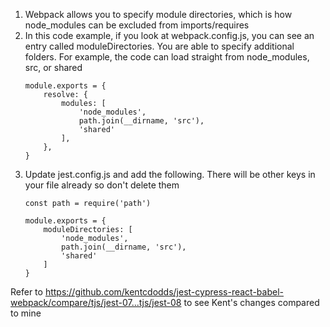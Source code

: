 1. Webpack allows you to specify module directories, which is how node_modules can be excluded from imports/requires
1. In this code example, if you look at webpack.config.js, you can see an entry called moduleDirectories. You are able to specify additional folders. For example, the code can load straight from node_modules, src, or shared
    ```
    module.exports = {
        resolve: {
            modules: [
                'node_modules',
                path.join(__dirname, 'src'),
                'shared'
            ],
        },
    }
    ```
1. Update jest.config.js and add the following. There will be other keys in your file already so don't delete them
    ```
    const path = require('path')

    module.exports = {
        moduleDirectories: [
            'node_modules',
            path.join(__dirname, 'src'),
            'shared'
        ]
    }
    ```


Refer to
https://github.com/kentcdodds/jest-cypress-react-babel-webpack/compare/tjs/jest-07...tjs/jest-08
to see Kent's changes compared to mine
